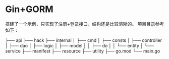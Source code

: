 # Gin+GORM
搭建了一个示例，只实现了注册+登录接口，结构还是比较清晰的。
项目目录参考如下：

├── api
├── hack
├── internal
│ ├── cmd
│ ├── consts
│ ├── controller
│ ├── dao
│ ├── logic
│ ├── model
│ │ ├── do
│ │ └── entity
│ └── service
├── manifest
├── resource
├── utility
├── go.mod
└── main.go

